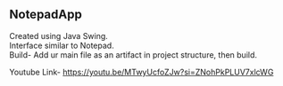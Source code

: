 ## NotepadApp
Created using Java Swing.<br>
Interface similar to Notepad.<br>
Build- Add ur main file as an artifact in project structure, then build.

Youtube Link- https://youtu.be/MTwyUcfoZJw?si=ZNohPkPLUV7xlcWG
